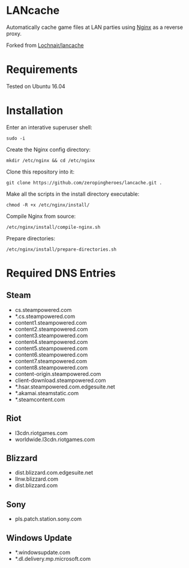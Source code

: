 # LANcache
Automatically cache game files at LAN parties using [Nginx](http://nginx.org/) as a reverse proxy.

Forked from [Lochnair/lancache](https://github.com/Lochnair/lancache)

# Requirements
Tested on Ubuntu 16.04

# Installation

Enter an interative superuser shell:

`sudo -i`

Create the Nginx config directory:

`mkdir /etc/nginx && cd /etc/nginx`

Clone this repository into it:

`git clone https://github.com/zeropingheroes/lancache.git .`

Make all the scripts in the install directory executable:

`chmod -R +x /etc/nginx/install/`

Compile Nginx from source:

`/etc/nginx/install/compile-nginx.sh`

Prepare directories:

`/etc/nginx/install/prepare-directories.sh`

# Required DNS Entries

## Steam
- cs.steampowered.com
- *.cs.steampowered.com
- content1.steampowered.com
- content2.steampowered.com
- content3.steampowered.com
- content4.steampowered.com
- content5.steampowered.com
- content6.steampowered.com
- content7.steampowered.com
- content8.steampowered.com
- content-origin.steampowered.com
- client-download.steampowered.com
- *.hsar.steampowered.com.edgesuite.net
- *.akamai.steamstatic.com
- *.steamcontent.com

## Riot
- l3cdn.riotgames.com
- worldwide.l3cdn.riotgames.com

## Blizzard
- dist.blizzard.com.edgesuite.net
- llnw.blizzard.com
- dist.blizzard.com

## Sony
- pls.patch.station.sony.com

## Windows Update
- *.windowsupdate.com
- *.dl.delivery.mp.microsoft.com
